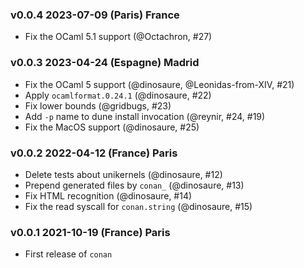 ### v0.0.4 2023-07-09 (Paris) France

- Fix the OCaml 5.1 support (@Octachron, #27)

### v0.0.3 2023-04-24 (Espagne) Madrid

- Fix the OCaml 5 support (@dinosaure, @Leonidas-from-XIV, #21)
- Apply `ocamlformat.0.24.1` (@dinosaure, #22)
- Fix lower bounds (@gridbugs, #23)
- Add `-p` name to dune install invocation (@reynir, #24, #19)
- Fix the MacOS support (@dinosaure, #25)

### v0.0.2 2022-04-12 (France) Paris

- Delete tests about unikernels (@dinosaure, #12)
- Prepend generated files by `conan_` (@dinosaure, #13)
- Fix HTML recognition (@dinosaure, #14)
- Fix the read syscall for `conan.string` (@dinosaure, #15)

### v0.0.1 2021-10-19 (France) Paris

- First release of `conan`
